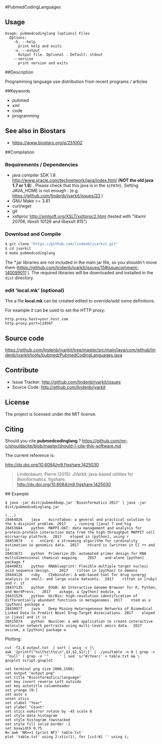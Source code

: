 #PubmedCodingLanguages


## Usage

```
Usage: pubmedcodinglang [options] Files
  Options:
    -h, --help
      print help and exits
    -o, --output
      Output file. Optional . Default: stdout
    --version
      print version and exits

```


##Description

Programming language use distribution from recent programs / articles

##Keywords

 * pubmed
 * xml
 * code
 * programming


## See also in Biostars

 * https://www.biostars.org/p/251002

##Compilation

### Requirements / Dependencies

* java compiler SDK 1.8 http://www.oracle.com/technetwork/java/index.html (**NOT the old java 1.7 or 1.6**) . Please check that this java is in the `${PATH}`. Setting JAVA_HOME is not enough : (e.g: https://github.com/lindenb/jvarkit/issues/23 )
* GNU Make >= 3.81
* curl/wget
* git
* xsltproc http://xmlsoft.org/XSLT/xsltproc2.html (tested with "libxml 20706, libxslt 10126 and libexslt 815")


### Download and Compile

```bash
$ git clone "https://github.com/lindenb/jvarkit.git"
$ cd jvarkit
$ make pubmedcodinglang
```

The *.jar libraries are not included in the main jar file, so you shouldn't move them (https://github.com/lindenb/jvarkit/issues/15#issuecomment-140099011 ).
The required libraries will be downloaded and installed in the `dist` directory.

### edit 'local.mk' (optional)

The a file **local.mk** can be created edited to override/add some definitions.

For example it can be used to set the HTTP proxy:

```
http.proxy.host=your.host.com
http.proxy.port=124567
```
## Source code 

https://github.com/lindenb/jvarkit/tree/master/src/main/java/com/github/lindenb/jvarkit/tools/pubmed/PubmedCodingLanguages.java

## Contribute

- Issue Tracker: http://github.com/lindenb/jvarkit/issues
- Source Code: http://github.com/lindenb/jvarkit

## License

The project is licensed under the MIT license.

## Citing

Should you cite **pubmedcodinglang** ? https://github.com/mr-c/shouldacite/blob/master/should-I-cite-this-software.md

The current reference is:

http://dx.doi.org/10.6084/m9.figshare.1425030

> Lindenbaum, Pierre (2015): JVarkit: java-based utilities for Bioinformatics. figshare.
> http://dx.doi.org/10.6084/m9.figshare.1425030



## Example

```
$ java -jar dist/pubmeddump.jar 'Bioinformatics 2017' | java -jar dist/pubmedcodinglang.jar

(...)
28464826	java	microTaboo: a general and practical solution to the k-disjoint problem.	2017	, running [java] 7 and hig
28453684	python	MAPPI-DAT: data management and analysis for protein-protein interaction data from the high-throughput MAPPIT cell microarray platform.	2017	eloped in [python], using r 
28453674	c	ntCard: a streaming algorithm for cardinality estimation in genomics data.	2017	ntcard is [written in C] ++ and is
28453672	python	Primerize-2D: automated primer design for RNA multidimensional chemical mapping.	2017	and-alone [python] package f
28449031	python	RNAblueprint: Flexible multiple target nucleic acid sequence design.	2017	ritten in [python] to demons
28444126	ruby	CImbinator: A web-based tool for drug synergy analysis in small- and large-scale datasets.	2017	ritten in [ruby] and r. it
28437135	python	D3GB: An Interactive Genome Browser for R, Python, and WordPress.	2017	ackage, a [python] module, a
28431529	python	HirBin: high-resolution identification of differentially abundant functions in metagenomes.	2017	nted as a [python] package a
28430977	java	Deep Mining Heterogeneous Networks of Biomedical Linked Data to Predict Novel Drug-Target Associations.	2017	eloped in [java] and it is
28415074	python	NaviCom: a web application to create interactive molecular network portraits using multi-level omics data.	2017	avicom, a [python] package a

```

Plotting:

```
cut -f2,4 output.txt  | sort | uniq -c |\
awk '{printf("%s\t%s\t%s\n",$3,$2,$1);}' | ./yxv2table -n 0 | grep -v '^null' | grep -v '^     ' | sed 's/^#/Year/' > table.txt && \
gnuplot script.gnuplot
``` 



```
set terminal png size 2000,1500;
set output "output.png"
set title "Bioinformatics/language"
set key invert reverse Left outside
set key autotitle columnheader
set yrange [0:]
set auto x
unset xtics
set xlabel "Year"
set ylabel "Count"
set xtics nomirror rotate by -45 scale 0
set style data histogram
set style histogram rowstacked
set style fill solid border -1
set boxwidth 0.75
N=`awk 'NR==1 {print NF}' table.txt`
plot 'table.txt' using 2:xtic(1), for [i=3:N] '' using i;
```



